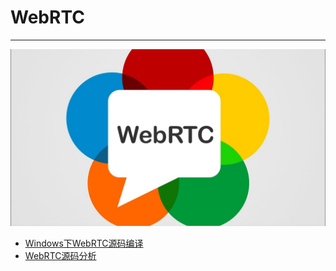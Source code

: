 # WebRTC

---

![WebRTC](./images/title.jpg)

- [Windows下WebRTC源码编译](/repository/Libraries/WebRTC/docs/Windows下WebRTC源码编译.md#windows下webrtc源码编译)
- [WebRTC源码分析](/repository/Libraries/WebRTC/docs/源码分析/README.md#webrtc源码分析)